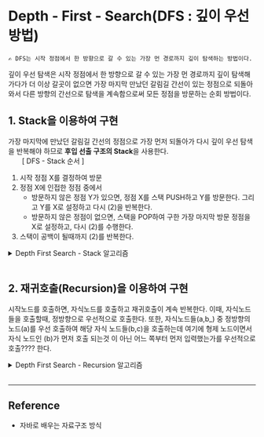 # Depth - First - Search(DFS : 깊이 우선 방법)
    ✍️ DFS는 시작 정점에서 한 방향으로 갈 수 있는 가장 먼 경로까지 깊이 탐색하는 방법이다.
깊이 우선 탐색은 시작 정점에서 한 방향으로 갈 수 있는 가장 먼 경로까지 깊이 탐색해가다가 더 이상 갈곳이 없으면 가장 마지막 만났던 갈림길 간선이 있는 정점으로 되돌아와서 다른 방향의 간선으로 탐색을 계속함으로써 모든 정점을 방문하는 순회 방법이다. 
## 1. Stack을 이용하여 구현   
가장 마지막에 만났던 갈림길 간선의 정점으로 가장 먼저 되돌아가 다시 깊이 우선 탐색을 반복해야 하므로 **후입 선출 구조의 Stack**을 사용한다.  
　　[ DFS - Stack 순서 ]
1) 시작 정점 X를 결정하여 방문  
2) 정점 X에 인접한 정점 중에서  
    - 방문하지 않은 정점 Y가 있으면, 정점 X를 스택 PUSH하고 Y를 방문한다. 그리고 Y를 X로 설정하고 다시 (2)을 반복한다.
    - 방문하지 않은 정점이 없으면, 스택을 POP하여 구한 가장 마지막 방문 정점을 X로 설정하고, 다시 (2)를 수행한다.  
3) 스택이 공백이 될때까지 (2)를 반복한다.  

<details>
<summary>Depth First Search - Stack 알고리즘</summary>

```java
```
</details>    
<br>

## 2. 재귀호출(Recursion)을 이용하여 구현
시작노드를 호출하면, 자식노드를 호출하고 재귀호출이 계속 반복한다. 이때, 자식노드들을 호출할때, 정방향으로 우선적으로 호출한다. 또한, 자식노드들(a,b_) 중 정방향의 노드(a)를 우선 호출하여 해당 자식 노드들(b,c)을 호출하는데 여기에 형제 노드이면서 자식 노드인 (b)가 먼저 호출 되는것 이 아닌 어느 쪽부터 먼저 입력했는가를 우선적으로 호출???? 한다. 

<details>
<summary>Depth First Search - Recursion 알고리즘</summary>

```java
```
</details>    
<br>

---

## Reference

- 자바로 배우는 자료구조 방식